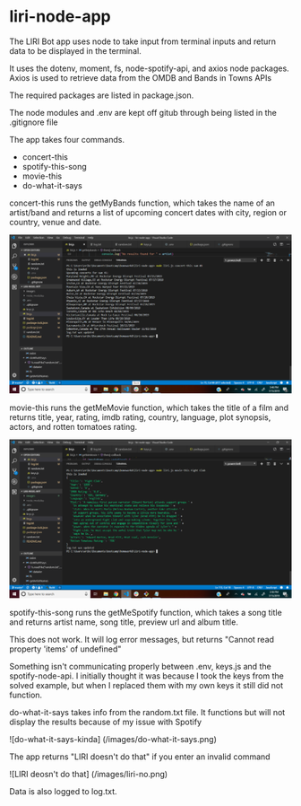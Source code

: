 # liri-node-app

The LIRI Bot app uses node to take input from terminal inputs and return data to be displayed in the terminal.

It uses the dotenv, moment, fs, node-spotify-api, and axios node packages. Axios is used to retrieve data from 
the OMDB and Bands in Towns APIs

The required packages are listed in package.json.

The node modules and .env are kept off gitub through being listed in the .gitignore file

The app takes four commands.
* concert-this
* spotify-this-song
* movie-this
* do-what-it-says

concert-this runs the getMyBands function, which takes the name of an artist/band and returns a list of upcoming 
concert dates with city, region or country, venue and date.

![concert-this results](/images/concert-this.png)

movie-this runs the getMeMovie function, which takes the title of a film  and returns title, year, rating, imdb rating,
country, language, plot synopsis, actors, and rotten tomatoes rating.

![movie-this results](/images/movie-this.png)

spotify-this-song runs the getMeSpotify function, which takes a song title and returns artist name, song title, preview
url and album title. 

This does not work. It will log error messages, but returns "Cannot read property 'items' of undefined"

Something isn't communicating properly between .env, keys.js and the spotify-node-api. I initially thought it was 
because I took the keys from the solved example, but when I replaced them with my own keys it still did not function.

do-what-it-says takes info from the random.txt file. It functions but will not display the results because of my issue
with Spotify

![do-what-it-says-kinda] (/images/do-what-it-says.png)

The app returns "LIRI doesn't do that" if you enter an invalid command

![LIRI deosn't do that] (/images/liri-no.png)

Data is also logged to log.txt.

